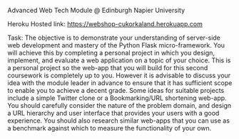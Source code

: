 Advanced Web Tech Module @ Edinburgh Napier University

Heroku Hosted link: https://webshop-cukorkaland.herokuapp.com

Task: The objective is to demonstrate your understanding of server-side web development and mastery of
the Python Flask micro-framework. You will achieve this by completing a personal project in which
you design, implement, and evaluate a web application on a topic of your choice.
This is a personal project so the web-app that you will build for this second coursework is completely
up to you. However it is advisable to discuss your idea with the module leader in advance to ensure that
it has sufficient scope to enable you to achieve a decent grade. Some ideas for suitable projects include
a simple Twitter clone or a Bookmarking/URL shortening web-app. You should carefully consider the
nature of the problem domain, and design a URL hierarchy and user interface that provides your users
with a good experience. You should also research similar web-apps that you can use as a benchmark
against which to measure the functionality of your own.
